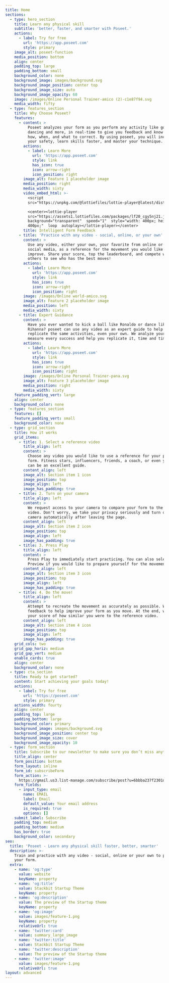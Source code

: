 ```yaml
---
title: Home
sections:
  - type: hero_section
    title: Learn any physical skill
    subtitle: 'better, faster, and smarter with Poseet.'
    actions:
      - label: Try for free
        url: 'https://app.poseet.com'
        style: primary
    image_alt: poseet-function
    media_position: bottom
    align: center
    padding_top: large
    padding_bottom: small
    background_color: none
    background_image: images/background.svg
    background_image_position: center top
    background_image_size: auto
    background_image_opacity: 60
    image: /images/Online Personal Trainer-amico (2)-c1e87f94.svg
    media_width: fifty
  - type: features_section
    title: Why Choose Poseet?
    features:
      - content: >
          Poseet analyzes your form as you perform any activity like golf, yoga,
          dancing and more, in real-time to give you feedback and know exactly
          how, when, and what to correct. By using poseet, you will increase
          your safety, learn skills faster, and master your technique.
        actions:
          - label: Learn More
            url: 'https://app.poseet.com'
            style: link
            has_icon: true
            icon: arrow-right
            icon_position: right
        image_alt: Feature 1 placeholder image
        media_position: right
        media_width: sixty
        video_embed_html: >-
          <script
          src="https://unpkg.com/@lottiefiles/lottie-player@latest/dist/lottie-player.js"></script>

          <center><lottie-player
          src="https://assets1.lottiefiles.com/packages/lf20_cgy5nj21.json" 
          background="transparent"  speed="1"  style="width: 400px; height:
          400px;"  loop  autoplay></lottie-player></center>
        title: Intelligent Form Feedback
      - title: 'Practice with any video - social, online, or your own'
        content: >
          Use any video, either your own, your favorite from online or from
          social media, as a reference for the movement you would like to
          improve. Share your score, top the leaderboard, and compete with
          others to see who has the best moves!
        actions:
          - label: Learn More
            url: 'https://app.poseet.com'
            style: link
            has_icon: true
            icon: arrow-right
            icon_position: right
        image: /images/Online world-amico.svg
        image_alt: Feature 2 placeholder image
        media_position: left
        media_width: sixty
      - title: Expert Guidance
        content: >
          Have you ever wanted to kick a ball like Ronaldo or dance like
          Rihanna? poseet can use any video as an expert guide to help you
          replicate the same activities, even your own. We analyze your form to
          measure every success and help you replicate it, time and time again.
        actions:
          - label: Learn More
            url: 'https://app.poseet.com'
            style: link
            has_icon: true
            icon: arrow-right
            icon_position: right
        image: /images/Online Personal Trainer-pana.svg
        image_alt: Feature 3 placeholder image
        media_position: right
        media_width: sixty
    feature_padding_vert: large
    align: center
    background_color: none
  - type: features_section
    features: []
    feature_padding_vert: small
    background_color: none
  - type: grid_section
    title: How it works
    grid_items:
      - title: 1. Select a reference video
        title_align: left
        content: >
          Choose any video you would like to use a reference for your perfect
          form. Fitness stars, influencers, friends, a coach, or even yourself
          can be an excellent guide.
        content_align: left
        image_alt: Section item 1 icon
        image_position: top
        image_align: left
        image_has_padding: true
      - title: 2. Turn on your camera
        title_align: left
        content: >
          We request access to your camera to compare your form to the reference
          video. Don't worry, we take your privacy seriously and turn off the
          camera automatically after leaving the page.
        content_align: left
        image_alt: Section item 2 icon
        image_position: top
        image_align: left
        image_has_padding: true
      - title: 3. Press Play
        title_align: left
        content: >
          Press Play to immediately start practicing. You can also select
          Preview if you would like to prepare yourself for the movement first.
        content_align: left
        image_alt: Section item 3 icon
        image_position: top
        image_align: left
        image_has_padding: true
      - title: 4. Do the move!
        title_align: left
        content: >
          Attempt to recreate the movement as accurately as possible. We provide
          feedback to help improve your form as you move. At the end, we'll show
          your score of how similar you were to the reference video.
        content_align: left
        image_alt: Section item 4 icon
        image_position: top
        image_align: left
        image_has_padding: true
    grid_cols: two
    grid_gap_horiz: medium
    grid_gap_vert: medium
    enable_cards: true
    align: center
    background_color: none
  - type: cta_section
    title: Ready to get started?
    content: Start achieving your goals today!
    actions:
      - label: Try for free
        url: 'https://poseet.com'
        style: primary
    actions_width: fourty
    align: center
    padding_top: large
    padding_bottom: large
    background_color: primary
    background_image: images/background.svg
    background_image_position: center top
    background_image_size: cover
    background_image_opacity: 10
  - type: form_section
    title: Subscribe to our newsletter to make sure you don’t miss anything
    title_align: center
    form_position: bottom
    form_layout: inline
    form_id: subscribeForm
    form_action: >-
      https://gmail.us3.list-manage.com/subscribe/post?u=6bbba237f2301d590d83b67ef&amp;id=bff745b8bf
    form_fields:
      - input_type: email
        name: EMAIL
        label: Email
        default_value: Your email address
        is_required: true
        options: []
    submit_label: Subscribe
    padding_top: medium
    padding_bottom: medium
    has_border: true
    background_color: secondary
seo:
  title: 'Poseet - Learn any physical skill faster, better, smarter'
  description: >-
    Train and practice with any video - social, online or your own to perfect
    your form.
  extra:
    - name: 'og:type'
      value: website
      keyName: property
    - name: 'og:title'
      value: Stackbit Startup Theme
      keyName: property
    - name: 'og:description'
      value: The preview of the Startup theme
      keyName: property
    - name: 'og:image'
      value: images/feature-1.png
      keyName: property
      relativeUrl: true
    - name: 'twitter:card'
      value: summary_large_image
    - name: 'twitter:title'
      value: Stackbit Startup Theme
    - name: 'twitter:description'
      value: The preview of the Startup theme
    - name: 'twitter:image'
      value: images/feature-1.png
      relativeUrl: true
layout: advanced
---
```

